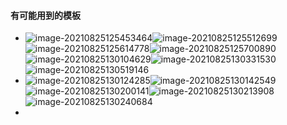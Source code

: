 #### 有可能用到的模板

- ![image-20210825125453464](C:\Users\wenyi.lu\AppData\Roaming\Typora\typora-user-images\image-20210825125453464.png)![image-20210825125512699](C:\Users\wenyi.lu\AppData\Roaming\Typora\typora-user-images\image-20210825125512699.png)![image-20210825125614778](C:\Users\wenyi.lu\AppData\Roaming\Typora\typora-user-images\image-20210825125614778.png)![image-20210825125700890](C:\Users\wenyi.lu\AppData\Roaming\Typora\typora-user-images\image-20210825125700890.png)![image-20210825130104629](C:\Users\wenyi.lu\AppData\Roaming\Typora\typora-user-images\image-20210825130104629.png)![image-20210825130331530](C:\Users\wenyi.lu\AppData\Roaming\Typora\typora-user-images\image-20210825130331530.png)![image-20210825130519146](C:\Users\wenyi.lu\AppData\Roaming\Typora\typora-user-images\image-20210825130519146.png)
- ![image-20210825130124285](C:\Users\wenyi.lu\AppData\Roaming\Typora\typora-user-images\image-20210825130124285.png)![image-20210825130142549](C:\Users\wenyi.lu\AppData\Roaming\Typora\typora-user-images\image-20210825130142549.png)![image-20210825130200141](C:\Users\wenyi.lu\AppData\Roaming\Typora\typora-user-images\image-20210825130200141.png)![image-20210825130213908](C:\Users\wenyi.lu\AppData\Roaming\Typora\typora-user-images\image-20210825130213908.png)![image-20210825130240684](C:\Users\wenyi.lu\AppData\Roaming\Typora\typora-user-images\image-20210825130240684.png)
- 